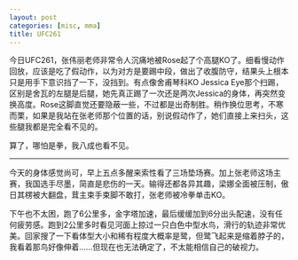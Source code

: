 ```yaml
---
layout: post
categories: [misc, mma]
title: UFC261
---
```


今日UFC261，张伟丽老师非常令人沉痛地被Rose起了个高腿KO了。细看慢动作回放，应该是吃了假动作，以为对方是要踢中段，做出了收腹防守，结果头上根本只是用手下意识挡了一下，没挡到。有点像舍甫琴科KO Jessica Eye那个扫踢，区别是舍瓦的左腿是后腿，她先真正踢了一次还是两次Jessica的身体，再突然变换高度。Rose这脚直觉还要隐蔽一些，不过都是出奇制胜。稍作换位思考，不寒而栗，如果是我站在张老师那个位置的话，别说假动作了，她们直接上来扫头，这些腿我都是完全看不见的。

算了，哪怕是拳，我八成也看不见。

---

今天的身体感觉尚可，早上五点多醒来索性看了三场垫场赛。加上张老师这场主赛，我国选手尽墨，简直是悲伤的一天。输得还都各异其趣，梁娜全面被压制，傲日其楞被大翻盘，茸主束手束脚不敢打，张老师被冷拳单击KO。

下午也不太困，跑了6公里多，金字塔加速，最后缓缓加到6分出头配速，没有任何疲劳感。跑到2公里多时看见河面上掠过一只白色中型水鸟，滑行的轨迹非常优美。回家搜了一下看体型大小和稀有程度大概率是鹭，但鹭飞起来是缩着脖子的，我看着那鸟好像伸着……但现在也无法确定了，不太能相信自己的破视力。
